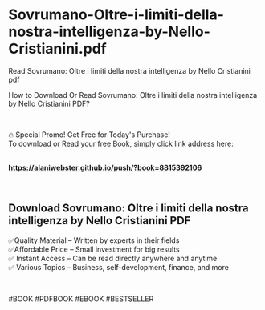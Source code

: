 # Sovrumano-Oltre-i-limiti-della-nostra-intelligenza-by-Nello-Cristianini.pdf
Read Sovrumano: Oltre i limiti della nostra intelligenza by Nello Cristianini pdf
<p>How to Download Or Read Sovrumano: Oltre i limiti della nostra intelligenza by Nello Cristianini PDF?</p>
<p>&nbsp;</p>
<p>&#128293;  Special Promo! Get Free for Today's Purchase!<br />To download or Read your free Book, simply click link address here:&nbsp;<br />&nbsp;</p>
<p><a href="https://alaniwebster.github.io/push/?book=8815392106"><strong>https://alaniwebster.github.io/push/?book=8815392106</strong></a></p>
<p>&nbsp;</p>
<h2>Download Sovrumano: Oltre i limiti della nostra intelligenza by Nello Cristianini PDF</h2>
<p>&#x2705;Quality Material &ndash; Written by experts in their fields<br />&#x2705;Affordable Price &ndash; Small investment for big results<br />&#x2705; Instant Access &ndash; Can be read directly anywhere and anytime<br />&#x2705; Various Topics &ndash; Business, self-development, finance, and more</p>
<p>&nbsp;</p>
<p>#BOOK #PDFBOOK #EBOOK #BESTSELLER</p>
